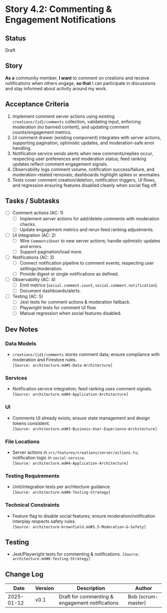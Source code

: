 
# Story 4.2: Commenting & Engagement Notifications

## Status
Draft

## Story
**As a** community member,
**I want** to comment on creations and receive notifications when others engage,
**so that** I can participate in discussions and stay informed about activity around my work.

## Acceptance Criteria
1. Implement comment server actions using existing `creations/{id}/comments` collection, validating input, enforcing moderation (no banned content), and updating comment counts/engagement metrics.  
2. UI comment drawer (existing component) integrates with server actions, supporting pagination, optimistic updates, and moderation-safe error handling.  
3. Notification service sends alerts when new comments/replies occur, respecting user preferences and moderation status; feed ranking updates reflect comment engagement signals.  
4. Observability logs comment volume, notification success/failure, and moderation-related removals; dashboards highlight spikes or anomalies.  
5. Tests cover comment creation/deletion, notification triggers, UI flows, and regression ensuring features disabled cleanly when social flag off.

## Tasks / Subtasks
- [ ] Comment actions (AC: 1)  
  - [ ] Implement server actions for add/delete comments with moderation checks.  
  - [ ] Update engagement metrics and rerun feed ranking adjustments.  
- [ ] UI integration (AC: 2)  
  - [ ] Wire `CommentsSheet` to new server actions; handle optimistic updates and errors.  
  - [ ] Support pagination/load more.  
- [ ] Notifications (AC: 3)  
  - [ ] Connect notification pipeline to comment events, respecting user settings/moderation.  
  - [ ] Provide digest or single notifications as defined.  
- [ ] Observability (AC: 4)  
  - [ ] Emit metrics (`social.comment.count`, `social.comment.notification`).  
  - [ ] Document dashboards/alerts.  
- [ ] Testing (AC: 5)  
  - [ ] Jest tests for comment actions & moderation fallback.  
  - [ ] Playwright tests for comment UI flow.  
  - [ ] Manual regression when social features disabled.

## Dev Notes
### Data Models
- `creations/{id}/comments` stores comment data; ensure compliance with moderation and Firestore rules.  
  `[Source: architecture.md#5-Data-Architecture]`

### Services
- Notification service integration; feed ranking uses comment signals.  
  `[Source: architecture.md#4-Application-Architecture]`

### UI
- Comments UI already exists; ensure state management and design tokens consistent.  
  `[Source: architecture.md#3-Business-User-Experience-Architecture]`

### File Locations
- Server actions in `src/features/creations/server/actions.ts`; notification logic in `social-service`.  
  `[Source: architecture.md#4-Application-Architecture]`

### Testing Requirements
- Unit/integration tests per architecture guidance.  
  `[Source: architecture.md#8-Testing-Strategy]`

### Technical Constraints
- Feature flag to disable social features; ensure moderation/notification interplay respects safety rules.  
  `[Source: architecture-brownfield.md#5.5-Moderation-&-Safety]`

## Testing
- Jest/Playwright tests for commenting & notifications. `[Source: architecture.md#8-Testing-Strategy]`

## Change Log
| Date | Version | Description | Author |
| --- | --- | --- | --- |
| 2025-01-12 | v0.1 | Draft for commenting & engagement notifications | Bob (scrum-master) |
